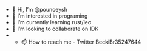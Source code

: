 - 👋 Hi, I’m @pounceysh
- 👀 I’m interested in programing
- 🌱 I’m currently learning rust/leo
- 💞️ I’m looking to collaborate on IDK
- - 📫 How to reach me - Twitter BeckiBr35247644

<!---
pounceysh/pounceysh is a ✨ special ✨ repository because its `README.md` (this file) appears on your GitHub profile.
You can click the Preview link to take a look at your changes.
--->
